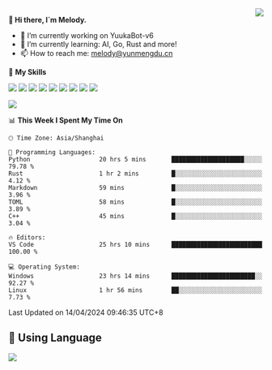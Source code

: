 <a href="#">
  <img align="right" src="https://github-readme-stats.vercel.app/api?username=melodyyuuka&count_private=true&show_icons=true" />
</a>

**👋 Hi there, I`m Melody.**

- 🔭 I’m currently working on YuukaBot-v6
- 🌱 I’m currently learning: AI, Go, Rust and more!
- 📫 How to reach me: melody@yunmengdu.cn

🌟 **My Skills** 

![](https://img.shields.io/badge/-Python-3e74a2?style=flat-square&logo=Python&logoColor=fff)
![](https://img.shields.io/badge/-Java-007396?style=flat-square&logo=OpenJDK&logoColor=fff)
![](https://img.shields.io/badge/-Node.js-339933?style=flat-square&logo=Node.js&logoColor=fff)
![](https://img.shields.io/badge/-Git-f05032?style=flat-square&logo=git&logoColor=fff)
![](https://img.shields.io/badge/-PostgreSQL-4169e1?style=flat-square&logo=PostgreSQL&logoColor=fff)
![](https://img.shields.io/badge/-Rust-000000?style=flat-square&logo=rust&logoColor=fff)
![](https://img.shields.io/badge/-VSCode-007acc?style=flat-square&logo=Visual-Studio-Code&logoColor=fff)
![](https://img.shields.io/badge/-FastAPI-009688?style=flat-square&logo=FastAPI&logoColor=fff)
![](https://img.shields.io/badge/-Linux-000000?style=flat-square&logo=Linux&logoColor=fff)


![](https://wakatime.com/badge/user/fa6dc0e2-47c5-4d2d-ae45-69fec6f2122c.svg)

<!--START_SECTION:waka-->
📊 **This Week I Spent My Time On** 

```text
🕑︎ Time Zone: Asia/Shanghai

💬 Programming Languages: 
Python                   20 hrs 5 mins       ████████████████████░░░░░   79.78 % 
Rust                     1 hr 2 mins         █░░░░░░░░░░░░░░░░░░░░░░░░    4.12 % 
Markdown                 59 mins             █░░░░░░░░░░░░░░░░░░░░░░░░    3.96 % 
TOML                     58 mins             █░░░░░░░░░░░░░░░░░░░░░░░░    3.89 % 
C++                      45 mins             █░░░░░░░░░░░░░░░░░░░░░░░░    3.04 % 

🔥 Editors: 
VS Code                  25 hrs 10 mins      █████████████████████████   100.00 % 

💻 Operating System: 
Windows                  23 hrs 14 mins      ███████████████████████░░   92.27 % 
Linux                    1 hr 56 mins        ██░░░░░░░░░░░░░░░░░░░░░░░    7.73 % 
```


 Last Updated on 14/04/2024 09:46:35 UTC+8
<!--END_SECTION:waka-->

## 🥰 **Using Language**

![](https://github-readme-stats.vercel.app/api/wakatime?username=MelodyYuyuko&layout=compact&hide_border=true)
